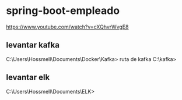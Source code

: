# spring-boot-empleado

https://www.youtube.com/watch?v=cXQhvrWvgE8

## levantar kafka
C:\Users\Hossmell\Documents\Docker\Kafka>
ruta de kafka  C:\kafka>
## levantar elk
C:\Users\Hossmell\Documents\ELK> 
